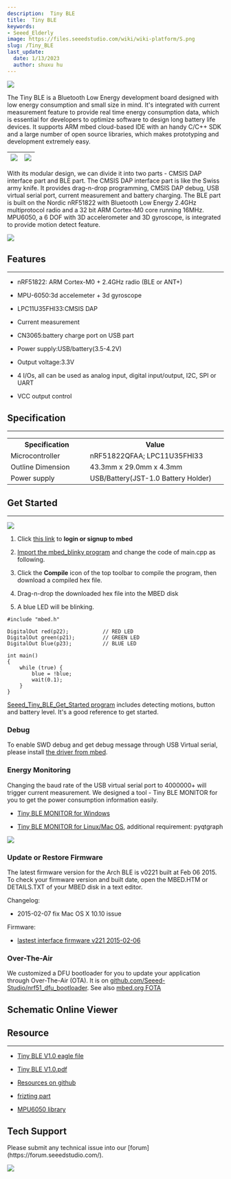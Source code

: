 ```yaml
---
description:  Tiny BLE
title:  Tiny BLE
keywords:
- Seeed_Elderly
image: https://files.seeedstudio.com/wiki/wiki-platform/S.png
slug: /Tiny_BLE
last_update:
  date: 1/13/2023
  author: shuxu hu
---
```


![](https://files.seeedstudio.com/wiki/Tiny_BLE/img/BLE_Smurfs_Photo.png)

The Tiny BLE is a Bluetooth Low Energy development board designed with low energy consumption and small size in mind. It's integrated with current measurement feature to provide real time energy consumption data, which is essential for developers to optimize software to design long battery life devices. It supports ARM mbed cloud-based IDE with an handy C/C++ SDK and a large number of open source libraries, which makes prototyping and development extremely easy.

|![](https://files.seeedstudio.com/wiki/Tiny_BLE/img/Ble_smurfs_interface.png) |![](https://files.seeedstudio.com/wiki/Tiny_BLE/img/Ble_smurfs_ble.png)
|---|---|

With its modular design, we can divide it into two parts - CMSIS DAP interface part and BLE part. The CMSIS DAP interface part is like the Swiss army knife. It provides drag-n-drop programming, CMSIS DAP debug, USB virtual serial port, current measurement and battery charging. The BLE part is built on the Nordic nRF51822 with Bluetooth Low Energy 2.4GHz multiprotocol radio and a 32 bit ARM Cortex-M0 core running 16MHz. MPU6050, a 6 DOF with 3D accelerometer and 3D gyroscope, is integrated to provide motion detect feature.

[![](https://files.seeedstudio.com/wiki/Seeed-WiKi/docs/images/300px-Get_One_Now_Banner-ragular.png)](https://www.seeedstudio.com/Seeed-Tiny-BLE-BLE-%2B-6DOF-Mbed-Platform-p-2268.html)

##    Features
---
*   nRF51822: ARM Cortex-M0 + 2.4GHz radio (BLE or ANT+)

*   MPU-6050:3d accelemeter + 3d gyroscope

*   LPC11U35FHI33:CMSIS DAP

*   Current measurement

*   CN3065:battery charge port on USB part

*   Power supply:USB/battery(3.5-4.2V)
*   Output voltage:3.3V

*   4 I/Os, all can be used as analog input, digital input/output, I2C, SPI or UART

*   VCC output control

##   Specification
---
<table>
<tr>
<th> Specification
</th>
<th> Value
</th></tr>
<tr>
<td width="200px"> Microcontroller
</td>
<td width="400px"> nRF51822QFAA; LPC11U35FHI33
</td></tr>
<tr>
<td> Outline Dimension
</td>
<td> 43.3mm x 29.0mm x 4.3mm
</td></tr>
<tr>
<td> Power supply
</td>
<td> USB/Battery(JST-1.0 Battery Holder)
</td></tr>
</table>

##   Get Started
---
![](https://files.seeedstudio.com/wiki/Tiny_BLE/img/Get_started_with_mbed.png)

1.  Click [this link](https://developer.mbed.org/compiler/#import:/teams/mbed/code/mbed_blinky/;platform:Seeed-Tiny-BLE) to **login or signup to mbed**

2.  [Import the mbed_blinky program](https://developer.mbed.org/compiler/#import:/teams/mbed/code/mbed_blinky/;platform:Seeed-Tiny-BLE) and change the code of main.cpp as following.

3.  Click the **Compile** icon of the top toolbar to compile the program, then download a compiled hex file.

4.  Drag-n-drop the downloaded hex file into the MBED disk

5.  A blue LED will be blinking.
```
#include "mbed.h"

DigitalOut red(p22);           // RED LED
DigitalOut green(p21);         // GREEN LED
DigitalOut blue(p23);          // BLUE LED

int main()
{
    while (true) {
        blue = !blue;
        wait(0.1);
    }
}
```

[Seeed_Tiny_BLE_Get_Started program](http://developer.mbed.org/teams/Seeed/code/Seeed_Tiny_BLE_Get_Started/) includes detecting motions, button and battery level. It's a good reference to get started.

###   Debug

To enable SWD debug and get debug message through USB Virtual serial, please install [the driver from mbed](https://developer.mbed.org/handbook/Windows-serial-configuration).

###   Energy Monitoring

Changing the baud rate of the USB virtual serial port to 4000000+ will trigger current measurement. We designed a tool - Tiny BLE MONITOR for you to get the power consumption information easily.

*   [Tiny BLE MONITOR for Windows](http://tangram.qiniudn.com/ble_smurfs_monitor_v0.1.exe)

*   [Tiny BLE MONITOR for Linux/Mac OS](https://github.com/Seeed-Studio/Tiny_BLE/tree/master/utils), additional requirement: pyqtgraph

![](https://files.seeedstudio.com/wiki/Tiny_BLE/img/Ble_smurfs_monitor_preview.png)

###   Update or Restore Firmware

The latest firmware version for the Arch BLE is v0221 built at Feb 06 2015. To check your firmware version and built date, open the MBED.HTM or DETAILS.TXT of your MBED disk in a text editor.

Changelog:

*   2015-02-07 fix Mac OS X 10.10 issue

Firmware:

*   [lastest interface firmware v221 2015-02-06](https://github.com/Seeed-Studio/Tiny_BLE/raw/master/seeed_tiny_ble_interface_latest.bin)

###   Over-The-Air

We customized a DFU bootloader for you to update your application through Over-The-Air (OTA). It is on [github.com/Seeed-Studio/nrf51_dfu_bootloader](https://github.com/Seeed-Studio/nrf51_dfu_bootloader). See also [mbed.org FOTA](https://developer.mbed.org/teams/Bluetooth-Low-Energy/wiki/Firmware-Over-the-Air-FOTA-Updates)


## Schematic Online Viewer

<div className="altium-ecad-viewer" data-project-src="https://files.seeedstudio.com/wiki/Tiny_BLE/res/BLE_Smurfs_v1.0.zip" style={{borderRadius: '0px 0px 4px 4px', height: 500, borderStyle: 'solid', borderWidth: 1, borderColor: 'rgb(241, 241, 241)', overflow: 'hidden', maxWidth: 1280, maxHeight: 700, boxSizing: 'border-box'}}>
</div>



##  Resource
---
*   [Tiny BLE V1.0 eagle file](https://files.seeedstudio.com/wiki/Tiny_BLE/res/BLE_Smurfs_v1.0.zip)

*   [Tiny BLE V1.0.pdf](https://files.seeedstudio.com/wiki/Tiny_BLE/res/BLE_Smurfs_v1.0_PDF.pdf)

*   [Resources on github](https://github.com/Seeed-Studio/Tiny_BLE)

*   [frizting part](https://github.com/Seeed-Studio/Tiny_BLE/blob/master/tiny_ble.fzpz)

*   [MPU6050 library](http://developer.mbed.org/teams/Seeed/code/eMPL_MPU6050/)

## Tech Support
<div>
  Please submit any technical issue into our [forum](https://forum.seeedstudio.com/). <br /><p style={{textAlign: 'center'}}><a href="https://www.seeedstudio.com/act-4.html?utm_source=wiki&utm_medium=wikibanner&utm_campaign=newproducts" target="_blank"><img src="https://files.seeedstudio.com/wiki/Wiki_Banner/new_product.jpg" /></a></p>
</div>
